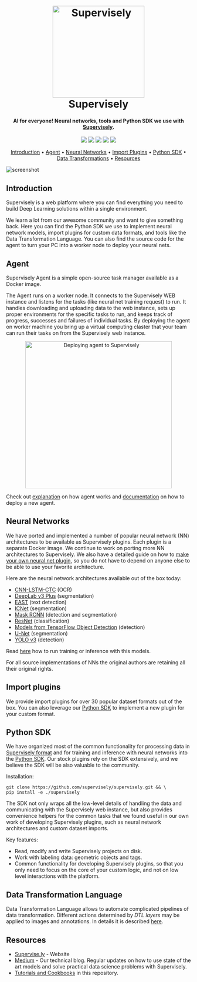 <h1 align="center">
  <br>
  <a href="https://supervise.ly"><img alt="Supervisely" title="Supervisely" src="https://i.imgur.com/bFuEQ4K.png" width="250"></a>
  <br>
  Supervisely
  <br>
</h1>

<h4 align="center">AI for everyone! Neural networks, tools and Python SDK we use with <a href="https://supervise.ly">Supervisely</a>.</h4>

<p align="center">
  <img src="https://img.shields.io/uptimerobot/status/m778791913-8b2f81d0f1c83da85158e2a5.svg">
  <img src="https://img.shields.io/uptimerobot/ratio/m778791913-8b2f81d0f1c83da85158e2a5.svg">
  <img src="https://img.shields.io/github/repo-size/supervisely/supervisely.svg">
  <img src="https://img.shields.io/github/languages/top/supervisely/supervisely.svg">
  <img src="https://img.shields.io/badge/PRs-welcome-brightgreen.svg">
</p>

<p align="center">
  <a href="#introduction">Introduction</a> •
  <a href="#agent">Agent</a> •
  <a href="#neural-networks">Neural Networks</a> •
  <a href="#import-plugins">Import Plugins</a> •
  <a href="#python-sdk">Python SDK</a> •
  <a href="#data-transformation-language">Data Transformations</a> •
  <a href="#resources">Resources</a>
</p>

![screenshot](https://i.imgur.com/5dzQrrA.gif)

## Introduction

Supervisely is a web platform where you can find everything you need to build Deep Learning solutions within a single environment.

We learn a lot from our awesome community and want to give something back.
Here you can find the Python SDK we use to implement neural network models,
import plugins for custom data formats, and tools like the Data Transformation
Language. You can also find the source code for the agent to turn your PC into a
worker node to deploy your neural nets.

## Agent

Supervisely Agent is a simple open-source task manager available as a Docker image.

The Agent runs on a worker node. It connects to the Supervisely WEB instance and
listens for the tasks (like neural net training request) to run. It handles
downloading and uploading data to the web instance, sets up proper environments
for the specific tasks to run, and keeps track of progress, successes and
failures of individual tasks. By deploying the agent on worker machine you bring
up a virtual computing claster that your team can run their tasks on from the
Supervisely web instance.

<p align="center">
<img src="https://docs.supervise.ly/images/cluster/agent-diagramm.png" alt="Deploying agent to Supervisely" width="400" />
</p>

Check out [explanation](https://github.com/supervisely/supervisely/tree/master/agent) on how agent works and [documentation](https://docs.supervise.ly/cluster/overview/) on how to deploy a new agent.

## Neural Networks

We have ported and implemented a number of popular neural network (NN)
architectures to be available as Supervisely plugins. Each plugin is a separate
Docker image. We continue to work on porting more NN architectures to
Supervisely. We also have a detailed guide on how to [make your
own neural net plugin](./help/tutorials/03_custom_neural_net_plugin/custom_nn_plugin.md), so you
do not have to depend on anyone else to be able to use your favorite
architecture.

Here are the neural network architectures available out of the box today:

* [CNN-LSTM-CTC](./nn/cnn_lstm_ctc) (OCR)
* [DeepLab v3 Plus](./plugins/nn/deeplab_v3plus) (segmentation)
* [EAST](./plugins/nn/east) (text detection)
* [ICNet](./plugins/nn/icnet) (segmentation)
* [Mask RCNN](./plugins/nn/mask_rcnn_matterport) (detection and segmentation)
* [ResNet](./plugins/nn/resnet_classifier) (classification)
* [Models from TensorFlow Object Detection](./plugins/nn/tf_object_detection) (detection)
* [U-Net](./plugins/nn/unet_v2) (segmentation)
* [YOLO v3](./plugins/nn/yolo_v3) (detection)

Read [here](https://docs.new.supervise.ly/neural-networks/overview/overview/) how to run training or inference with this models.

For all source implementations of NNs the original authors are retaining all their original rights.

## Import plugins

We provide import plugins for over 30 popular dataset formats out of the box.
You can also leverage our [Python SDK](#python-sdk) to implement a new plugin for
your custom format.

## Python SDK

We have organized most of the common functionality for processing data in
[Supervisely format](https://docs.supervise.ly/ann_format/) and for training and
inference with neural networks into
the [Python SDK](./supervisely_lib). Our stock plugins rely on the SDK
extensively, and we believe the SDK will be also valuable to the community.

Installation:
```
git clone https://github.com/supervisely/supervisely.git && \
pip install -e ./supervisely
```

The  SDK not only wraps all the low-level details of handling the data and
communicating with the Supervisely web instance, but also provides convenience
helpers for the common tasks that we found useful in our own work of developing
Supervisely plugins, such as neural network architectures and custom dataset
imports.

Key features:
 * Read, modify and write Supervisely projects on disk.
 * Work with labeling data: geometric objects and tags.
 * Common functionality for developing Supervisely plugins, so that you only
   need to focus on the core of your custom logic, and not on low level
   interactions with the platform.

## Data Transformation Language

Data Transformation Language allows to automate complicated pipelines of data transformation. Different actions determined by *DTL layers* may be applied to images and annotations. In details it is described [here](https://docs.new.supervise.ly/export/).

## Resources

- [Supervise.ly](https://supervise.ly) - Website
- [Medium](https://medium.com/@deepsystems) - Our technical blog.
  Regular updates on how to use state of the art models and solve practical
  data science problems with Supervisely.
- [Tutorials and Cookbooks](./help) in this repository.
